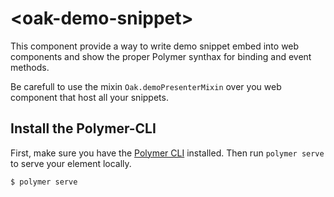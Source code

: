 # \<oak-demo-snippet\>

This component provide a way to write demo snippet embed into web components and show the proper Polymer synthax for binding and event methods.

Be carefull to use the mixin `Oak.demoPresenterMixin` over you web component that host all your snippets.

## Install the Polymer-CLI

First, make sure you have the [Polymer CLI](https://www.npmjs.com/package/polymer-cli) installed. Then run `polymer serve` to serve your element locally.

```
$ polymer serve
```
